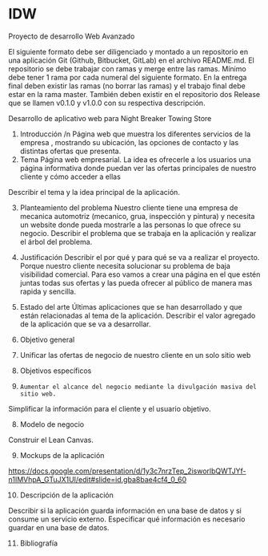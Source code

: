 # IDW

Proyecto de desarrollo Web Avanzado
 
El siguiente formato debe ser diligenciado y montado a un repositorio en una aplicación Git (Github, Bitbucket, GitLab) en el archivo README.md. El repositorio se debe trabajar con ramas y merge entre las ramas. Mínimo debe tener 1 rama por cada numeral del siguiente formato.
En la entrega final deben existir las ramas (no borrar las ramas) y el trabajo final debe estar en la rama master.
También deben existir en el repositorio dos Release que se llamen v0.1.0 y v1.0.0 con su respectiva descripción.
 
Desarrollo de aplicativo web para Night Breaker Towing Store
 
1.	Introducción /n
Página web que muestra los diferentes servicios de la empresa , mostrando su ubicación, las opciones de contacto y las distintas ofertas que presenta.
2.	Tema
Página web empresarial.
La idea es ofrecerle a los usuarios una página informativa donde puedan ver las ofertas principales de nuestro cliente y cómo acceder a ellas
 
Describir el tema y la idea principal de la aplicación.
 
3.	Planteamiento del problema
Nuestro cliente tiene una empresa de mecanica automotriz (mecanico, grua, inspección y pintura) y necesita un website donde pueda mostrarle a las personas lo que ofrece su negocio.
Describir el problema que se trabaja en la aplicación y realizar el árbol del problema.
4.	Justificación
Describir el por qué y para qué se va a realizar el proyecto.
Porque nuestro cliente necesita solucionar su problema de baja visibilidad comercial. Para eso vamos a crear una página en el que estén juntas todas sus ofertas y las pueda ofrecer al público de manera mas rapida y sencilla.
 
5.	Estado del arte
Últimas aplicaciones que se han desarrollado y que están relacionadas al tema de la aplicación. Describir el valor agregado de la aplicación que se va a desarrollar.
 
6.	Objetivo general
7.	Unificar las ofertas de negocio de nuestro cliente en un solo sitio web
 
7.    Objetivos específicos
8.     Aumentar el alcance del negocio mediante la divulgación masiva del sitio web.
Simplificar la información para el cliente y el usuario objetivo.
 
8.    Modelo de negocio
 
Construir el Lean Canvas.
 
9.    Mockups de la aplicación

 https://docs.google.com/presentation/d/1y3c7nrzTep_2isworlbQWTJYf-n1IMVhpA_GTuJX1UI/edit#slide=id.gba8bae4cf4_0_60
 
10.   Descripción de la aplicación
 
Describir si la aplicación guarda información en una base de datos y si consume un servicio externo. Especificar qué información es necesario guardar en una base de datos.
 
11.   Bibliografía
